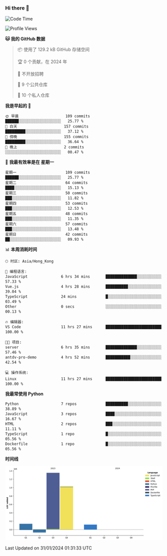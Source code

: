 ### Hi there 👋

<!--
**Mrzqd/Mrzqd** is a ✨ _special_ ✨ repository because its `README.md` (this file) appears on your GitHub profile.

Here are some ideas to get you started:

- 🔭 I’m currently working on ...
- 🌱 I’m currently learning ...
- 👯 I’m looking to collaborate on ...
- 🤔 I’m looking for help with ...
- 💬 Ask me about ...
- 📫 How to reach me: ...
- 😄 Pronouns: ...
- ⚡ Fun fact: ...
-->
<!--START_SECTION:waka-->
![Code Time](http://img.shields.io/badge/Code%20Time-206%20hrs%2032%20mins-blue)

![Profile Views](http://img.shields.io/badge/%E4%B8%AA%E4%BA%BA%E8%B5%84%E6%96%99%E8%A7%82%E7%9C%8B%E6%AC%A1%E6%95%B0-1-blue)

**🐱 我的 GitHub 数据** 

> 📦  使用了 129.2 kB GitHub 存储空间 
 > 
> 🏆 0 个贡献，在 2024 年
 > 
> 🚫 不开放招聘
 > 
> 📜 9 个公共仓库 
 > 
> 🔑 10 个私人仓库 
 > 
**我是早起的 🐤** 

```text
🌞 早晨                     109 commits         ██████░░░░░░░░░░░░░░░░░░░   25.77 % 
🌆 白天                     157 commits         █████████░░░░░░░░░░░░░░░░   37.12 % 
🌃 傍晚                     155 commits         █████████░░░░░░░░░░░░░░░░   36.64 % 
🌙 晚上                     2 commits           ░░░░░░░░░░░░░░░░░░░░░░░░░   00.47 % 
```
📅 **我最有效率是在 星期一** 

```text
星期一                      109 commits         ██████░░░░░░░░░░░░░░░░░░░   25.77 % 
星期二                      64 commits          ████░░░░░░░░░░░░░░░░░░░░░   15.13 % 
星期三                      50 commits          ███░░░░░░░░░░░░░░░░░░░░░░   11.82 % 
星期四                      53 commits          ███░░░░░░░░░░░░░░░░░░░░░░   12.53 % 
星期五                      48 commits          ███░░░░░░░░░░░░░░░░░░░░░░   11.35 % 
星期六                      57 commits          ███░░░░░░░░░░░░░░░░░░░░░░   13.48 % 
星期日                      42 commits          ██░░░░░░░░░░░░░░░░░░░░░░░   09.93 % 
```


📊 **本周消耗时间** 

```text
🕑︎ 时区: Asia/Hong_Kong

💬 编程语言: 
JavaScript               6 hrs 34 mins       ██████████████░░░░░░░░░░░   57.33 % 
Vue.js                   4 hrs 28 mins       ██████████░░░░░░░░░░░░░░░   39.04 % 
TypeScript               24 mins             █░░░░░░░░░░░░░░░░░░░░░░░░   03.49 % 
Other                    0 secs              ░░░░░░░░░░░░░░░░░░░░░░░░░   00.13 % 

🔥 编辑器: 
VS Code                  11 hrs 27 mins      █████████████████████████   100.00 % 

🐱‍💻 项目: 
server                   6 hrs 35 mins       ██████████████░░░░░░░░░░░   57.46 % 
antdv-pro-demo           4 hrs 52 mins       ███████████░░░░░░░░░░░░░░   42.54 % 

💻 操作系统: 
Linux                    11 hrs 27 mins      █████████████████████████   100.00 % 
```

**我最常使用 Python** 

```text
Python                   7 repos             ██████████░░░░░░░░░░░░░░░   38.89 % 
JavaScript               3 repos             ████░░░░░░░░░░░░░░░░░░░░░   16.67 % 
HTML                     2 repos             ███░░░░░░░░░░░░░░░░░░░░░░   11.11 % 
TypeScript               1 repo              █░░░░░░░░░░░░░░░░░░░░░░░░   05.56 % 
Dockerfile               1 repo              █░░░░░░░░░░░░░░░░░░░░░░░░   05.56 % 
```



**时间线**

![Lines of Code chart](https://raw.githubusercontent.com/Mrzqd/Mrzqd/main/assets/bar_graph.png)


 Last Updated on 31/01/2024 01:31:33 UTC
<!--END_SECTION:waka-->
